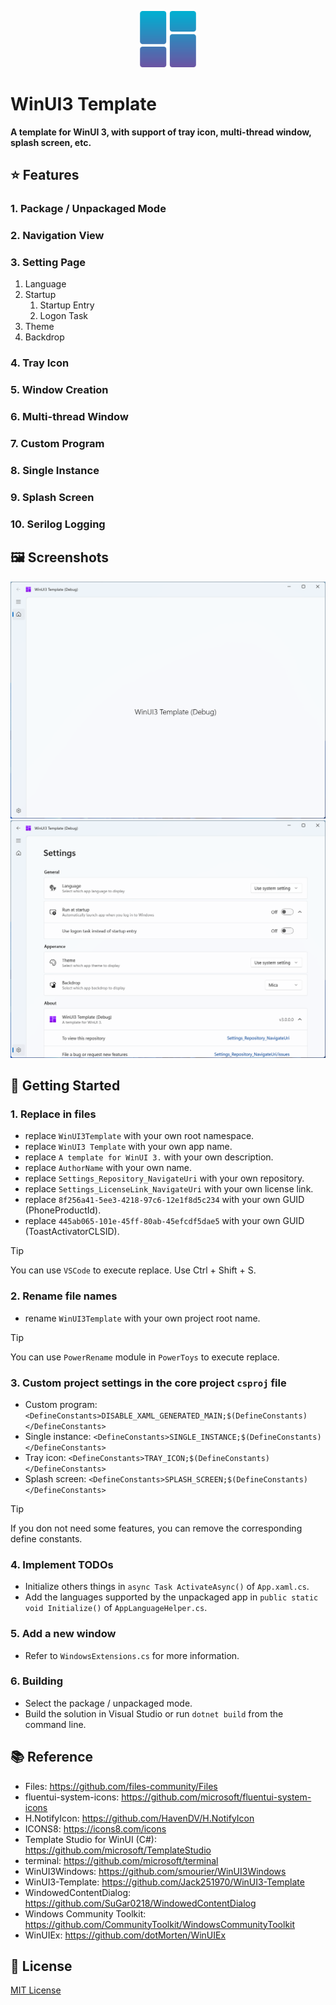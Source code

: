 <p align="center">
  <img src="./WinUI3Template/Assets/Release/PackageIcon.png" width="90">
</p>

# WinUI3 Template

**A template for WinUI 3, with support of tray icon, multi-thread window, splash screen, etc.**

## ⭐ Features

### 1. Package / Unpackaged Mode
### 2. Navigation View
### 3. Setting Page
1. Language
2. Startup
	1. Startup Entry
	2. Logon Task
3. Theme
4. Backdrop
### 4. Tray Icon
### 5. Window Creation
### 6. Multi-thread Window
### 7. Custom Program
### 8. Single Instance
### 9. Splash Screen
### 10. Serilog Logging

## 🖼️ Screenshots

<picture>
  <source media="(prefers-color-scheme: dark)" srcset="./images/Screenshot1-Dark.png">
  <source media="(prefers-color-scheme: light)" srcset="./images/Screenshot1.png">
  <img alt="Screenshot 1" src="./images/Screenshot1.png">
</picture>

<picture>
  <source media="(prefers-color-scheme: dark)" srcset="./images/Screenshot2-Dark.png">
  <source media="(prefers-color-scheme: light)" srcset="./images/Screenshot2.png">
  <img alt="Screenshot 2" src="./images/Screenshot2.png">
</picture>

## 🚀 Getting Started

### 1. Replace in files
* replace `WinUI3Template` with your own root namespace.
* replace `WinUI3 Template` with your own app name.
* replace `A template for WinUI 3.` with your own description.
* replace `AuthorName` with your own name.
* replace `Settings_Repository_NavigateUri` with your own repository.
* replace `Settings_LicenseLink_NavigateUri` with your own license link.
* replace `8f256a41-5ee3-4218-97c6-12e1f8d5c234` with your own GUID (PhoneProductId).
* replace `445ab065-101e-45ff-80ab-45efcdf5dae5` with your own GUID (ToastActivatorCLSID).

> [!TIP]
> You can use `VSCode` to execute replace. Use Ctrl + Shift + S.

### 2. Rename file names
* rename `WinUI3Template` with your own project root name.

> [!TIP]
> You can use `PowerRename` module in `PowerToys` to execute replace.

### 3. Custom project settings in the core project `csproj` file
* Custom program: `<DefineConstants>DISABLE_XAML_GENERATED_MAIN;$(DefineConstants)</DefineConstants>`
* Single instance: `<DefineConstants>SINGLE_INSTANCE;$(DefineConstants)</DefineConstants>`
* Tray icon: `<DefineConstants>TRAY_ICON;$(DefineConstants)</DefineConstants>`
* Splash screen: `<DefineConstants>SPLASH_SCREEN;$(DefineConstants)</DefineConstants>`

> [!TIP]
> If you don not need some features, you can remove the corresponding define constants.

### 4. Implement TODOs
* Initialize others things in `async Task ActivateAsync()` of `App.xaml.cs`.
* Add the languages supported by the unpackaged app in `public static void Initialize()` of `AppLanguageHelper.cs`.

### 5. Add a new window
* Refer to `WindowsExtensions.cs` for more information.

### 6. Building

* Select the package / unpackaged mode.
* Build the solution in Visual Studio or run `dotnet build` from the command line.

## 📚 Reference

* Files: https://github.com/files-community/Files
* fluentui-system-icons: https://github.com/microsoft/fluentui-system-icons
* H.NotifyIcon: https://github.com/HavenDV/H.NotifyIcon
* ICONS8: https://icons8.com/icons
* Template Studio for WinUI (C#): https://github.com/microsoft/TemplateStudio
* terminal: https://github.com/microsoft/terminal
* WinUI3Windows: https://github.com/smourier/WinUI3Windows
* WinUI3-Template: https://github.com/Jack251970/WinUI3-Template
* WindowedContentDialog: https://github.com/SuGar0218/WindowedContentDialog
* Windows Community Toolkit: https://github.com/CommunityToolkit/WindowsCommunityToolkit
* WinUIEx: https://github.com/dotMorten/WinUIEx

## 📄 License

[MIT License](LICENSE)
